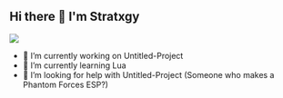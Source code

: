 ## Hi there 👋 I'm Stratxgy
![](https://komarev.com/ghpvc/?username=Stratxgy)
- 🔭 I’m currently working on Untitled-Project
- 🌱 I’m currently learning Lua
- 🤔 I’m looking for help with Untitled-Project (Someone who makes a Phantom Forces ESP?)




